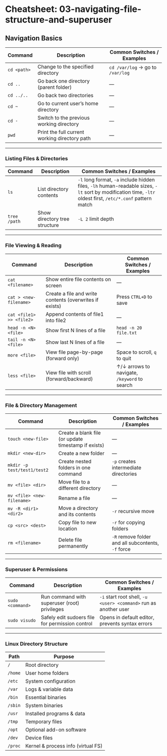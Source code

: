# Cheatsheet: 03-navigating-file-structure-and-superuser

## Navigation Basics

| Command     | Description                                   | Common Switches / Examples       |
| ----------- | --------------------------------------------- | -------------------------------- |
| `cd <path>` | Change to the specified directory             | `cd /var/log` → go to `/var/log` |
| `cd ..`     | Go back one directory (parent folder)         | —                                |
| `cd ../..`  | Go back two directories                       | —                                |
| `cd ~`      | Go to current user’s home directory           | —                                |
| `cd -`      | Switch to the previous working directory      | —                                |
| `pwd`       | Print the full current working directory path | —                                |

---

### Listing Files & Directories

| Command      | Description                   | Common Switches / Examples                                                                                                                                 |
| ------------ | ----------------------------- | ---------------------------------------------------------------------------------------------------------------------------------------------------------- |
| `ls`         | List directory contents       | `-l` long format, `-a` include hidden files, `-lh` human-readable sizes, `-lt` sort by modification time, `-ltr` oldest first, `/etc/*.conf` pattern match |
| `tree /path` | Show directory tree structure | `-L 2` limit depth                                                                                                                                         |

---

### File Viewing & Reading

| Command                  | Description                                             | Common Switches / Examples                   |
| ------------------------ | ------------------------------------------------------- | -------------------------------------------- |
| `cat <filename>`         | Show entire file contents on screen                     | —                                            |
| `cat > <new-filename>`   | Create a file and write contents (overwrites if exists) | Press `CTRL+D` to save                       |
| `cat <file1> >> <file2>` | Append contents of file1 into file2                     | —                                            |
| `head -n <N> <file>`     | Show first N lines of a file                            | `head -n 20 file.txt`                        |
| `tail -n <N> <file>`     | Show last N lines of a file                             | —                                            |
| `more <file>`            | View file page-by-page (forward only)                   | Space to scroll, `q` to quit                 |
| `less <file>`            | View file with scroll (forward/backward)                | ↑/↓ arrows to navigate, `/keyword` to search |

---

### File & Directory Management

| Command                     | Description                                         | Common Switches / Examples                         |
| --------------------------- | --------------------------------------------------- | -------------------------------------------------- |
| `touch <new-file>`          | Create a blank file (or update timestamp if exists) | —                                                  |
| `mkdir <new-dir>`           | Create a new folder                                 | —                                                  |
| `mkdir -p test/test1/test2` | Create nested folders in one command                | `-p` creates intermediate directories              |
| `mv <file> <dir>`           | Move file to a different directory                  | —                                                  |
| `mv <file> <new-filename>`  | Rename a file                                       | —                                                  |
| `mv -R <dir1> <dir2>`       | Move a directory and its contents                   | `-r` recursive move                                |
| `cp <src> <dest>`           | Copy file to new location                           | `-r` for copying folders                           |
| `rm <filename>`             | Delete file permanently                             | `-R` remove folder and all subcontents, `-f` force |

---

### Superuser & Permissions

| Command          | Description                                     | Common Switches / Examples                                       |
| ---------------- | ----------------------------------------------- | ---------------------------------------------------------------- |
| `sudo <command>` | Run command with superuser (root) privileges    | `-i` start root shell, `-u <user> <command>` run as another user |
| `sudo visudo`    | Safely edit sudoers file for permission control | Opens in default editor, prevents syntax errors                  |

---

### Linux Directory Structure

| Path    | Purpose                            |
| ------- | ---------------------------------- |
| `/`     | Root directory                     |
| `/home` | User home folders                  |
| `/etc`  | System configuration               |
| `/var`  | Logs & variable data               |
| `/bin`  | Essential binaries                 |
| `/sbin` | System binaries                    |
| `/usr`  | Installed programs & data          |
| `/tmp`  | Temporary files                    |
| `/opt`  | Optional add-on software           |
| `/dev`  | Device files                       |
| `/proc` | Kernel & process info (virtual FS) |
